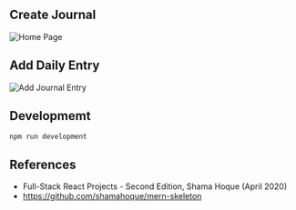 
## Create Journal
![Home Page](https://cbsd-journal.s3.eu-west-2.amazonaws.com/cbsd-journal-home.PNG)

## Add Daily Entry
![Add Journal Entry](https://cbsd-journal.s3.eu-west-2.amazonaws.com/cbsd-journal-new.PNG)

## Developmemt
```npm run development```

## References
- Full-Stack React Projects - Second Edition, Shama Hoque (April 2020)
- https://github.com/shamahoque/mern-skeleton